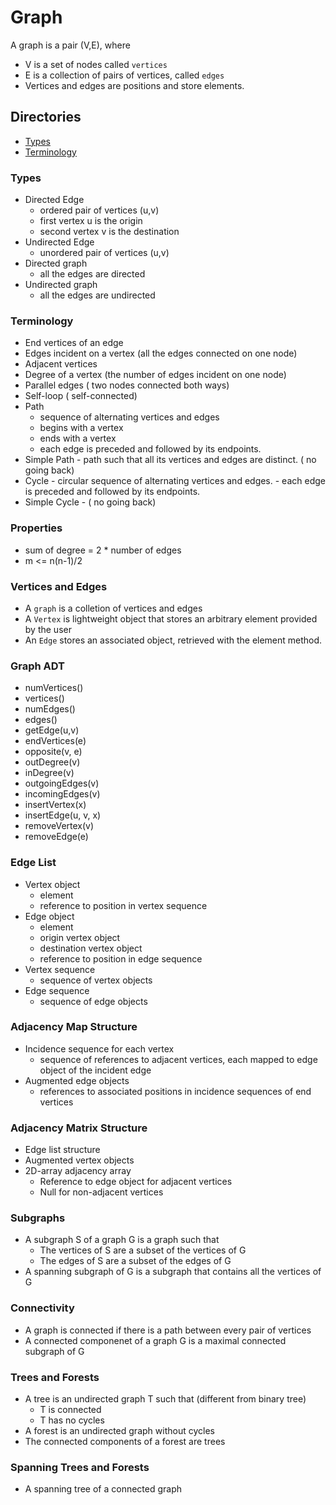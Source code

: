 # Graph

A graph is a pair (V,E), where
  - V is a set of nodes called `vertices`
  - E is a collection of pairs of vertices, called `edges`
  - Vertices and edges are positions and store elements.
  
## Directories
- [Types](#Types)
- [Terminology](#Terminology)

### Types
- Directed Edge
  - ordered pair of vertices (u,v)
  - first vertex u is the origin
  - second vertex v is the destination
- Undirected Edge
  - unordered pair of vertices (u,v)
- Directed graph
  - all the edges are directed
- Undirected graph
  - all the edges are undirected
### Terminology
-  End vertices of an edge
-  Edges incident on a vertex (all the edges connected on one node)
-  Adjacent vertices
-  Degree of a vertex	(the number of edges incident on one node)
-  Parallel edges  ( two nodes connected both ways)
-  Self-loop ( self-connected)
 -  Path
    - sequence of alternating vertices and edges
    - begins with a vertex
    - ends with a vertex
    - each edge is preceded and followed by its endpoints.
 -	Simple Path
 		- path such that all its vertices and edges are distinct. ( no going back)
 - 	Cycle
 		- circular sequence of alternating vertices and edges.
		- each edge is preceded and followed by its endpoints.
 -	Simple Cycle
 		- ( no going back)
### Properties
-	sum of degree = 2 * number of edges
-	m <= n(n-1)/2
### Vertices and Edges
-	A `graph` is a colletion of vertices and edges
-	A `Vertex` is lightweight object that stores an arbitrary element 
provided by the user
-	An `Edge` stores an associated object, retrieved with the element 
method.
###	Graph	ADT
- numVertices()
-	vertices()
-	numEdges()
-	edges()
-	getEdge(u,v)
- endVertices(e)
-	opposite(v, e)
- outDegree(v)
-	inDegree(v)
- outgoingEdges(v)
-	incomingEdges(v)
-	insertVertex(x)
-	insertEdge(u, v, x)
-	removeVertex(v)
-	removeEdge(e)
### Edge List
-	Vertex object
	- element
	- reference to position in vertex sequence
- Edge object
	- element
	- origin vertex object
	-	destination vertex object
	-	reference to position in edge sequence
-	Vertex sequence
	- sequence of vertex objects
-	Edge sequence
	-	sequence of edge objects
### Adjacency Map Structure
-	Incidence sequence for each vertex
	-	sequence of references to adjacent vertices, each mapped to edge
	object of the incident edge
-	Augmented edge objects
	- references to associated positions in incidence sequences of end
	vertices
### Adjacency Matrix Structure
- Edge list structure
-	Augmented vertex objects
- 2D-array adjacency array
	-	Reference to edge object for adjacent vertices
	-	Null for non-adjacent vertices
### Subgraphs
-	A subgraph S of a graph G is a graph such that
	- The vertices of S are a subset of the vertices of G
	-	The edges of S are a subset of the edges of G
- A spanning subgraph of G is a subgraph that contains all the 
vertices of G
### Connectivity
- A graph is connected if there is a path between every pair of vertices
-	A connected componenet of a graph G is a maximal connected subgraph of G
### Trees and Forests
-	A tree is an undirected graph T such that	(different from binary tree)
	- T is connected
	-	T has no cycles
- A forest is an undirected graph without cycles
-	The connected components of a forest are trees 
### Spanning Trees and Forests
-	A spanning tree of a connected graph 






